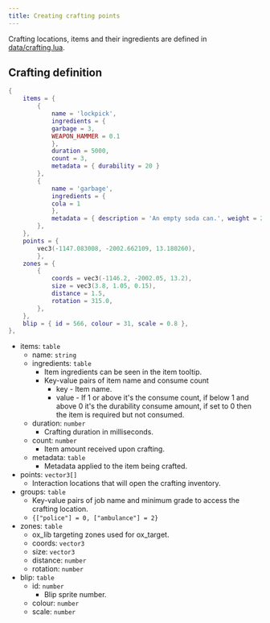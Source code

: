 ```yaml
---
title: Creating crafting points
---
```


Crafting locations, items and their ingredients are defined in [data/crafting.lua](https://github.com/overextended/ox_inventory/blob/main/data/crafting.lua).

## Crafting definition

```lua
{
    items = {
        {
            name = 'lockpick',
            ingredients = {
            garbage = 3,
            WEAPON_HAMMER = 0.1
            },
            duration = 5000,
            count = 3,
            metadata = { durability = 20 }
        },
        {
            name = 'garbage',
            ingredients = {
            cola = 1
            },
            metadata = { description = 'An empty soda can.', weight = 20, image = 'trash_can' }
        },
    },
    points = {
        vec3(-1147.083008, -2002.662109, 13.180260),
        },
    zones = {
        {
            coords = vec3(-1146.2, -2002.05, 13.2),
            size = vec3(3.8, 1.05, 0.15),
            distance = 1.5,
            rotation = 315.0,
        },
    },
    blip = { id = 566, colour = 31, scale = 0.8 },
},
```

* items: `table`
  * name: `string`
  * ingredients: `table`
    * Item ingredients can be seen in the item tooltip.
    * Key-value pairs of item name and consume count
      * key - Item name.
      * value - If 1 or above it's the consume count, if below 1 and above 0 it's the durability consume amount, if
        set to 0 then the item is required but not consumed.
  * duration: `number`
    * Crafting duration in milliseconds.
  * count: `number`
    * Item amount received upon crafting.
  * metadata: `table`
    * Metadata applied to the item being crafted.
* points: `vector3[]`
  * Interaction locations that will open the crafting inventory.
* groups: `table`
  * Key-value pairs of job name and minimum grade to access the crafting location.
  * `{["police"] = 0, ["ambulance"] = 2}`
* zones: `table`
  * ox_lib targeting zones used for ox_target.
  * coords: `vector3`
  * size: `vector3`
  * distance: `number`
  * rotation: `number`
* blip: `table`
  * id: `number`
    * Blip sprite number.
  * colour: `number`
  * scale: `number`
